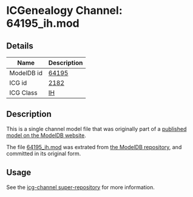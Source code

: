 # ICGenealogy Channel: 64195\_ih.mod

## Details

Name | Description
---- | -----------
ModelDB id | [64195](http://senselab.med.yale.edu/ModelDB/ShowModel.cshtml?model=64195)
ICG id | [2182](http://icg.neurotheory.ox.ac.uk/channels/4/2182)
ICG Class | [IH](http://icg.neurotheory.ox.ac.uk/channels/4)

## Description

This is a single channel model file that was originally part of a [published model on the ModelDB website](http://senselab.med.yale.edu/mModelDB/ShowModel.cshtml?model=64195).

The file [64195\_ih.mod](64195_ih.mod) was extrated from [the ModelDB repository](http://senselab.med.yale.edu/ModelDB/ShowModel.cshtml?model=64195), and committed in its original form.

## Usage

See the [icg-channel super-repository](https://github.com/icgenealogy/icg-channels) for more information.